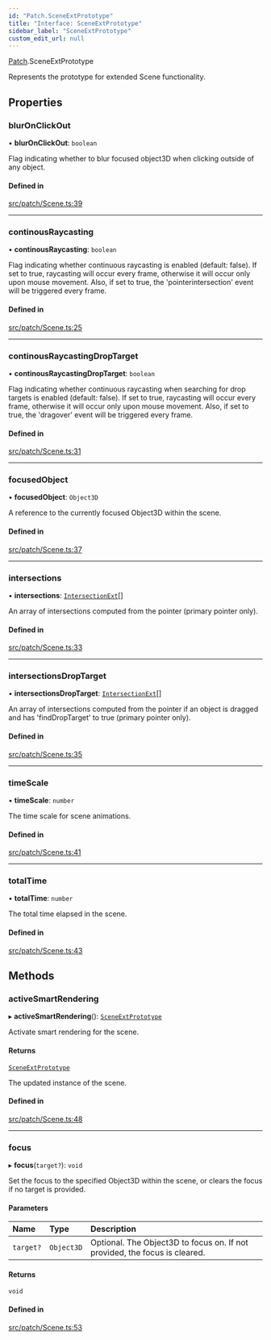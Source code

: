 ```yaml
---
id: "Patch.SceneExtPrototype"
title: "Interface: SceneExtPrototype"
sidebar_label: "SceneExtPrototype"
custom_edit_url: null
---
```


[Patch](../namespaces/Patch.md).SceneExtPrototype

Represents the prototype for extended Scene functionality.

## Properties

### blurOnClickOut

• **blurOnClickOut**: `boolean`

Flag indicating whether to blur focused object3D when clicking outside of any object.

#### Defined in

[src/patch/Scene.ts:39](https://github.com/agargaro/three.ez/blob/74f01c4/src/patch/Scene.ts#L39)

___

### continousRaycasting

• **continousRaycasting**: `boolean`

Flag indicating whether continuous raycasting is enabled (default: false).
If set to true, raycasting will occur every frame, otherwise it will occur only upon mouse movement. 
Also, if set to true, the 'pointerintersection' event will be triggered every frame.

#### Defined in

[src/patch/Scene.ts:25](https://github.com/agargaro/three.ez/blob/74f01c4/src/patch/Scene.ts#L25)

___

### continousRaycastingDropTarget

• **continousRaycastingDropTarget**: `boolean`

Flag indicating whether continuous raycasting when searching for drop targets is enabled (default: false).
If set to true, raycasting will occur every frame, otherwise it will occur only upon mouse movement. 
Also, if set to true, the 'dragover' event will be triggered every frame.

#### Defined in

[src/patch/Scene.ts:31](https://github.com/agargaro/three.ez/blob/74f01c4/src/patch/Scene.ts#L31)

___

### focusedObject

• **focusedObject**: `Object3D`

A reference to the currently focused Object3D within the scene.

#### Defined in

[src/patch/Scene.ts:37](https://github.com/agargaro/three.ez/blob/74f01c4/src/patch/Scene.ts#L37)

___

### intersections

• **intersections**: [`IntersectionExt`](Events.IntersectionExt.md)[]

An array of intersections computed from the pointer (primary pointer only).

#### Defined in

[src/patch/Scene.ts:33](https://github.com/agargaro/three.ez/blob/74f01c4/src/patch/Scene.ts#L33)

___

### intersectionsDropTarget

• **intersectionsDropTarget**: [`IntersectionExt`](Events.IntersectionExt.md)[]

An array of intersections computed from the pointer if an object is dragged and has 'findDropTarget' to true (primary pointer only).

#### Defined in

[src/patch/Scene.ts:35](https://github.com/agargaro/three.ez/blob/74f01c4/src/patch/Scene.ts#L35)

___

### timeScale

• **timeScale**: `number`

The time scale for scene animations.

#### Defined in

[src/patch/Scene.ts:41](https://github.com/agargaro/three.ez/blob/74f01c4/src/patch/Scene.ts#L41)

___

### totalTime

• **totalTime**: `number`

The total time elapsed in the scene.

#### Defined in

[src/patch/Scene.ts:43](https://github.com/agargaro/three.ez/blob/74f01c4/src/patch/Scene.ts#L43)

## Methods

### activeSmartRendering

▸ **activeSmartRendering**(): [`SceneExtPrototype`](Patch.SceneExtPrototype.md)

Activate smart rendering for the scene.

#### Returns

[`SceneExtPrototype`](Patch.SceneExtPrototype.md)

The updated instance of the scene.

#### Defined in

[src/patch/Scene.ts:48](https://github.com/agargaro/three.ez/blob/74f01c4/src/patch/Scene.ts#L48)

___

### focus

▸ **focus**(`target?`): `void`

Set the focus to the specified Object3D within the scene, or clears the focus if no target is provided.

#### Parameters

| Name | Type | Description |
| :------ | :------ | :------ |
| `target?` | `Object3D` | Optional. The Object3D to focus on. If not provided, the focus is cleared. |

#### Returns

`void`

#### Defined in

[src/patch/Scene.ts:53](https://github.com/agargaro/three.ez/blob/74f01c4/src/patch/Scene.ts#L53)
